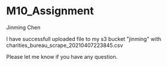 # M10_Assignment

Jinming Chen

I have successfull uploaded file to my s3 bucket "jinming" with charities_bureau_scrape_20210407223845.csv 

Please let me know if you have any question. 
